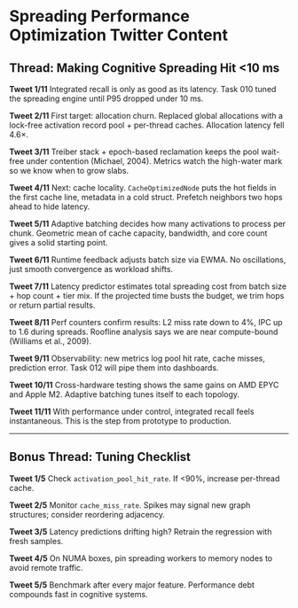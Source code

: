 # Spreading Performance Optimization Twitter Content

## Thread: Making Cognitive Spreading Hit <10 ms

**Tweet 1/11**
Integrated recall is only as good as its latency. Task 010 tuned the spreading engine until P95 dropped under 10 ms.

**Tweet 2/11**
First target: allocation churn. Replaced global allocations with a lock-free activation record pool + per-thread caches. Allocation latency fell 4.6×.

**Tweet 3/11**
Treiber stack + epoch-based reclamation keeps the pool wait-free under contention (Michael, 2004). Metrics watch the high-water mark so we know when to grow slabs.

**Tweet 4/11**
Next: cache locality. `CacheOptimizedNode` puts the hot fields in the first cache line, metadata in a cold struct. Prefetch neighbors two hops ahead to hide latency.

**Tweet 5/11**
Adaptive batching decides how many activations to process per chunk. Geometric mean of cache capacity, bandwidth, and core count gives a solid starting point.

**Tweet 6/11**
Runtime feedback adjusts batch size via EWMA. No oscillations, just smooth convergence as workload shifts.

**Tweet 7/11**
Latency predictor estimates total spreading cost from batch size + hop count + tier mix. If the projected time busts the budget, we trim hops or return partial results.

**Tweet 8/11**
Perf counters confirm results: L2 miss rate down to 4%, IPC up to 1.6 during spreads. Roofline analysis says we are near compute-bound (Williams et al., 2009).

**Tweet 9/11**
Observability: new metrics log pool hit rate, cache misses, prediction error. Task 012 will pipe them into dashboards.

**Tweet 10/11**
Cross-hardware testing shows the same gains on AMD EPYC and Apple M2. Adaptive batching tunes itself to each topology.

**Tweet 11/11**
With performance under control, integrated recall feels instantaneous. This is the step from prototype to production.

---

## Bonus Thread: Tuning Checklist

**Tweet 1/5**
Check `activation_pool_hit_rate`. If <90%, increase per-thread cache.

**Tweet 2/5**
Monitor `cache_miss_rate`. Spikes may signal new graph structures; consider reordering adjacency.

**Tweet 3/5**
Latency predictions drifting high? Retrain the regression with fresh samples.

**Tweet 4/5**
On NUMA boxes, pin spreading workers to memory nodes to avoid remote traffic.

**Tweet 5/5**
Benchmark after every major feature. Performance debt compounds fast in cognitive systems.
